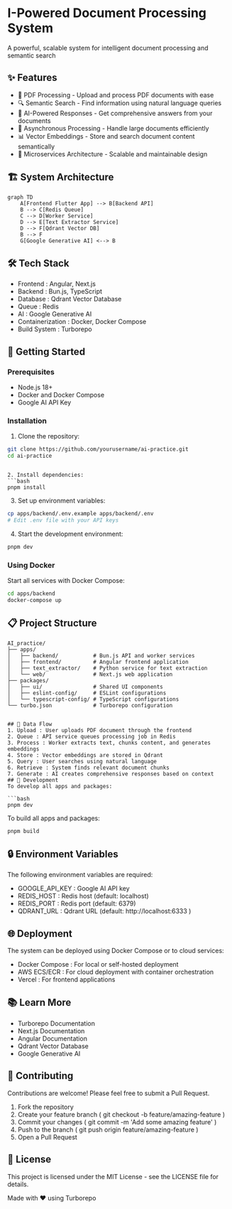 # I-Powered Document Processing System
A powerful, scalable system for intelligent document processing and semantic search

## ✨ Features
- 📄 PDF Processing - Upload and process PDF documents with ease
- 🔍 Semantic Search - Find information using natural language queries
- 🤖 AI-Powered Responses - Get comprehensive answers from your documents
- 🔄 Asynchronous Processing - Handle large documents efficiently
- 📊 Vector Embeddings - Store and search document content semantically
- 🔌 Microservices Architecture - Scalable and maintainable design
## 🏗️ System Architecture
```mermaid
graph TD
    A[Frontend Flutter App] --> B[Backend API]
    B --> C[Redis Queue]
    C --> D[Worker Service]
    D --> E[Text Extractor Service]
    D --> F[Qdrant Vector DB]
    B --> F
    G[Google Generative AI] <--> B
 ```

## 🛠️ Tech Stack
- Frontend : Angular, Next.js
- Backend : Bun.js, TypeScript
- Database : Qdrant Vector Database
- Queue : Redis
- AI : Google Generative AI
- Containerization : Docker, Docker Compose
- Build System : Turborepo
## 🚀 Getting Started
### Prerequisites
- Node.js 18+
- Docker and Docker Compose
- Google AI API Key
### Installation
1. Clone the repository:
```bash
git clone https://github.com/yourusername/ai-practice.git
cd ai-practice
 ```
```

2. Install dependencies:
```bash
pnpm install
 ```

3. Set up environment variables:
```bash
cp apps/backend/.env.example apps/backend/.env
# Edit .env file with your API keys
 ```

4. Start the development environment:
```bash
pnpm dev
 ```

### Using Docker
Start all services with Docker Compose:

```bash
cd apps/backend
docker-compose up
 ```

## 📋 Project Structure
```plaintext
AI_practice/
├── apps/
│   ├── backend/           # Bun.js API and worker services
│   ├── frontend/          # Angular frontend application
│   ├── text_extractor/    # Python service for text extraction
│   └── web/               # Next.js web application
├── packages/
│   ├── ui/                # Shared UI components
│   ├── eslint-config/     # ESLint configurations
│   └── typescript-config/ # TypeScript configurations
└── turbo.json             # Turborepo configuration
 ```
```

## 🔄 Data Flow
1. Upload : User uploads PDF document through the frontend
2. Queue : API service queues processing job in Redis
3. Process : Worker extracts text, chunks content, and generates embeddings
4. Store : Vector embeddings are stored in Qdrant
5. Query : User searches using natural language
6. Retrieve : System finds relevant document chunks
7. Generate : AI creates comprehensive responses based on context
## 🧪 Development
To develop all apps and packages:

```bash
pnpm dev
 ```

To build all apps and packages:

```bash
pnpm build
 ```

## 🔒 Environment Variables
The following environment variables are required:

- GOOGLE_API_KEY : Google AI API key
- REDIS_HOST : Redis host (default: localhost)
- REDIS_PORT : Redis port (default: 6379)
- QDRANT_URL : Qdrant URL (default: http://localhost:6333 )
## 🌐 Deployment
The system can be deployed using Docker Compose or to cloud services:

- Docker Compose : For local or self-hosted deployment
- AWS ECS/ECR : For cloud deployment with container orchestration
- Vercel : For frontend applications
## 📚 Learn More
- Turborepo Documentation
- Next.js Documentation
- Angular Documentation
- Qdrant Vector Database
- Google Generative AI
## 🤝 Contributing
Contributions are welcome! Please feel free to submit a Pull Request.

1. Fork the repository
2. Create your feature branch ( git checkout -b feature/amazing-feature )
3. Commit your changes ( git commit -m 'Add some amazing feature' )
4. Push to the branch ( git push origin feature/amazing-feature )
5. Open a Pull Request
## 📄 License
This project is licensed under the MIT License - see the LICENSE file for details.

Made with ❤️ using Turborepo